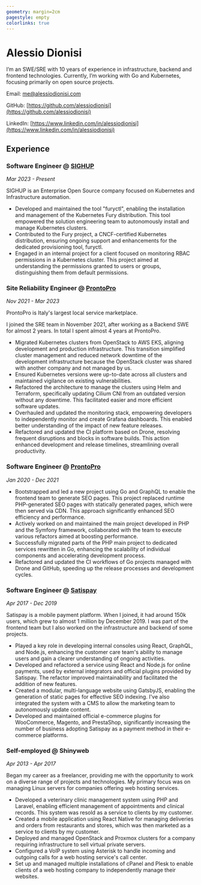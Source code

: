 ```yaml
---
geometry: margin=2cm
pagestyle: empty
colorlinks: true
---
```


# Alessio Dionisi

I’m an SWE/SRE with 10 years of experience in infrastructure, backend and frontend technologies. Currently, I’m working with Go and Kubernetes, focusing primarily on open source projects.

Email: [me@alessiodionisi.com](mailto:me@alessiodionisi.com)

GitHub: [https://github.com/alessiodionisi](https://github.com/alessiodionisi)

LinkedIn: [https://www.linkedin.com/in/alessiodionisi](https://www.linkedin.com/in/alessiodionisi)

## Experience

### Software Engineer @ [SIGHUP](https://sighup.io)

_Mar 2023 - Present_

SIGHUP is an Enterprise Open Source company focused on Kubernetes and Infrastructure automation.

- Developed and maintained the tool "furyctl", enabling the installation and management of the Kubernetes Fury distribution. This tool empowered the solution engineering team to autonomously install and manage Kubernetes clusters.
- Contributed to the Fury project, a CNCF-certified Kubernetes distribution, ensuring ongoing support and enhancements for the dedicated provisioning tool, furyctl.
- Engaged in an internal project for a client focused on monitoring RBAC permissions in a Kubernetes cluster. This project aimed at understanding the permissions granted to users or groups, distinguishing them from default permissions.

### Site Reliability Engineer @ [ProntoPro](https://www.prontopro.it)

_Nov 2021 - Mar 2023_

ProntoPro is Italy's largest local service marketplace.

I joined the SRE team in November 2021, after working as a Backend SWE for almost 2 years. In total I spent almost 4 years at ProntoPro.

- Migrated Kubernetes clusters from OpenStack to AWS EKS, aligning development and production infrastructure. This transition simplified cluster management and reduced network downtime of the development infrastructure because the OpenStack cluster was shared with another company and not managed by us.
- Ensured Kubernetes versions were up-to-date across all clusters and maintained vigilance on existing vulnerabilities.
- Refactored the architecture to manage the clusters using Helm and Terraform, specifically updating Cilium CNI from an outdated version without any downtime. This facilitated easier and more efficient software updates.
- Overhauled and updated the monitoring stack, empowering developers to independently monitor and create Grafana dashboards. This enabled better understanding of the impact of new feature releases.
- Refactored and updated the CI platform based on Drone, resolving frequent disruptions and blocks in software builds. This action enhanced development and release timelines, streamlining overall productivity.

### Software Engineer @ [ProntoPro](https://www.prontopro.it)

_Jan 2020 - Dec 2021_

- Bootstrapped and led a new project using Go and GraphQL to enable the frontend team to generate SEO pages. This project replaced runtime PHP-generated SEO pages with statically generated pages, which were then served via CDN. This approach significantly enhanced SEO efficiency and performance.
- Actively worked on and maintained the main project developed in PHP and the Symfony framework, collaborated with the team to execute various refactors aimed at boosting performance.
- Successfully migrated parts of the PHP main project to dedicated services rewritten in Go, enhancing the scalability of individual components and accelerating development process.
- Refactored and updated the CI workflows of Go projects managed with Drone and GitHub, speeding up the release processes and development cycles.

### Software Engineer @ [Satispay](https://www.satispay.com)

_Apr 2017 - Dec 2019_

Satispay is a mobile payment platform. When I joined, it had around 150k users, which grew to almost 1 million by December 2019. I was part of the frontend team but I also worked on the infrastructure and backend of some projects.

- Played a key role in developing internal consoles using React, GraphQL, and Node.js, enhancing the customer care team's ability to manage users and gain a clearer understanding of ongoing activities.
- Developed and refactored a service using React and Node.js for online payments, used by external integrators and official plugins provided by Satispay. The refactor improved maintainability and facilitated the addition of new features.
- Created a modular, multi-language website using GatsbyJS, enabling the generation of static pages for effective SEO indexing. I've also integrated the system with a CMS to allow the marketing team to autonomously update content.
- Developed and maintained official e-commerce plugins for WooCommerce, Magento, and PrestaShop, significantly increasing the number of business adopting Satispay as a payment method in their e-commerce platforms.

### Self-employed @ Shinyweb

_Apr 2013 - Apr 2017_

Began my career as a freelancer, providing me with the opportunity to work on a diverse range of projects and technologies. My primary focus was on managing Linux servers for companies offering web hosting services.

- Developed a veterinary clinic management system using PHP and Laravel, enabling efficient management of appointments and clinical records. This system was resold as a service to clients by my customer.
- Created a mobile application using React Native for managing deliveries and orders from restaurants and stores, which was then marketed as a service to clients by my customer.
- Deployed and managed OpenStack and Proxmox clusters for a company requiring infrastructure to sell virtual private servers.
- Configured a VoIP system using Asterisk to handle incoming and outgoing calls for a web hosting service's call center.
- Set up and managed multiple installations of cPanel and Plesk to enable clients of a web hosting company to independently manage their websites.

